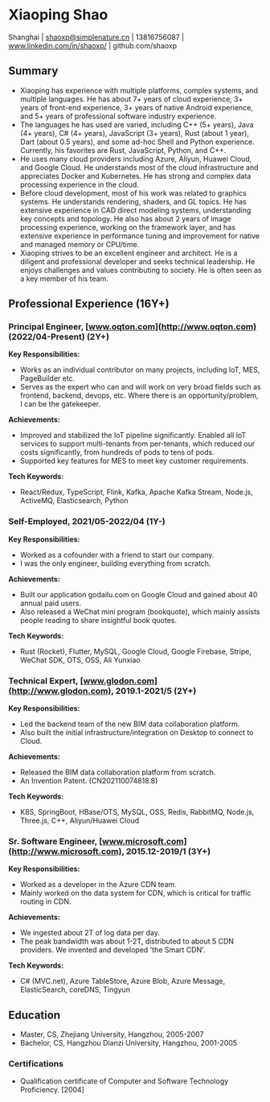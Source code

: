# Xiaoping Shao
Shanghai | shaoxp@simplenature.cn | 13816756087 | www.linkedin.com/in/shaoxp/ | github.com/shaoxp

## Summary
- Xiaoping has experience with multiple platforms, complex systems, and multiple languages. He has about 7+ years of cloud experience, 3+ years of front-end experience, 3+ years of native Android experience, and 5+ years of professional software industry experience.
- The languages he has used are varied, including C++ (5+ years), Java (4+ years), C# (4+ years), JavaScript (3+ years), Rust (about 1 year), Dart (about 0.5 years), and some ad-hoc Shell and Python experience. Currently, his favorites are Rust, JavaScript, Python, and C++.
- He uses many cloud providers including Azure, Aliyun, Huawei Cloud, and Google Cloud. He understands most of the cloud infrastructure and appreciates Docker and Kubernetes. He has strong and complex data processing experience in the cloud.
- Before cloud development, most of his work was related to graphics systems. He understands rendering, shaders, and GL topics. He has extensive experience in CAD direct modeling systems, understanding key concepts and topology. He also has about 2 years of image processing experience, working on the framework layer, and has extensive experience in performance tuning and improvement for native and managed memory or CPU/time.
- Xiaoping strives to be an excellent engineer and architect. He is a diligent and professional developer and seeks technical leadership. He enjoys challenges and values contributing to society. He is often seen as a key member of his team.

## Professional Experience (16Y+)
### Principal Engineer, [www.oqton.com](http://www.oqton.com) (2022/04-Present) (2Y+)
**Key Responsibilities:**
- Works as an individual contributor on many projects, including IoT, MES, PageBuilder etc.
- Serves as the expert who can and will work on very broad fields such as frontend, backend, devops, etc. Where there is an opportunity/problem, I can be the gatekeeper.

**Achievements:**
- Improved and stabilized the IoT pipeline significantly. Enabled all IoT services to support multi-tenants from per-tenants, which reduced our costs significantly, from hundreds of pods to tens of pods.
- Supported key features for MES to meet key customer requirements.

**Tech Keywords:**
- React/Redux, TypeScript, Flink, Kafka, Apache Kafka Stream, Node.js, ActiveMQ, Elasticsearch, Python

### Self-Employed, 2021/05-2022/04 (1Y-)
**Key Responsibilities:**
- Worked as a cofounder with a friend to start our company.
- I was the only engineer, building everything from scratch.

**Achievements:**
- Built our application godailu.com on Google Cloud and gained about 40 annual paid users.
- Also released a WeChat mini program (bookquote), which mainly assists people reading to share insightful book quotes.

**Tech Keywords:**
- Rust (Rocket), Flutter, MySQL, Google Cloud, Google Firebase, Stripe, WeChat SDK, OTS, OSS, Ali Yunxiao

### Technical Expert, [www.glodon.com](http://www.glodon.com), 2019.1-2021/5 (2Y+)
**Key Responsibilities:**
- Led the backend team of the new BIM data collaboration platform.
- Also built the initial infrastructure/integration on Desktop to connect to Cloud.

**Achievements:**
- Released the BIM data collaboration platform from scratch.
- An Invention Patent. (CN202110074818.8)

**Tech Keywords:**
- K8S, SpringBoot, HBase/OTS, MySQL, OSS, Redis, RabbitMQ, Node.js, Three.js, C++, Aliyun/Huawei Cloud

### Sr. Software Engineer, [www.microsoft.com](http://www.microsoft.com), 2015.12-2019/1 (3Y+)
**Key Responsibilities:**
- Worked as a developer in the Azure CDN team.
- Mainly worked on the data system for CDN, which is critical for traffic routing in CDN.

**Achievements:**
- We ingested about 2T of log data per day.
- The peak bandwidth was about 1-2T, distributed to about 5 CDN providers. We invented and developed 'the Smart CDN'.

**Tech Keywords:**
- C# (MVC.net), Azure TableStore, Azure Blob, Azure Message, ElasticSearch, coreDNS, Tingyun

## Education
- Master, CS, Zhejiang University, Hangzhou, 2005-2007
- Bachelor, CS, Hangzhou Dianzi University, Hangzhou, 2001-2005

### Certifications
- Qualification certificate of Computer and Software Technology Proficiency. [2004]
